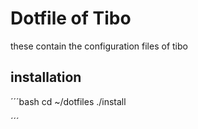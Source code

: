 # Dotfile of Tibo

these contain the configuration files of tibo

## installation
´´´bash
	cd ~/dotfiles
	./install

´´´
